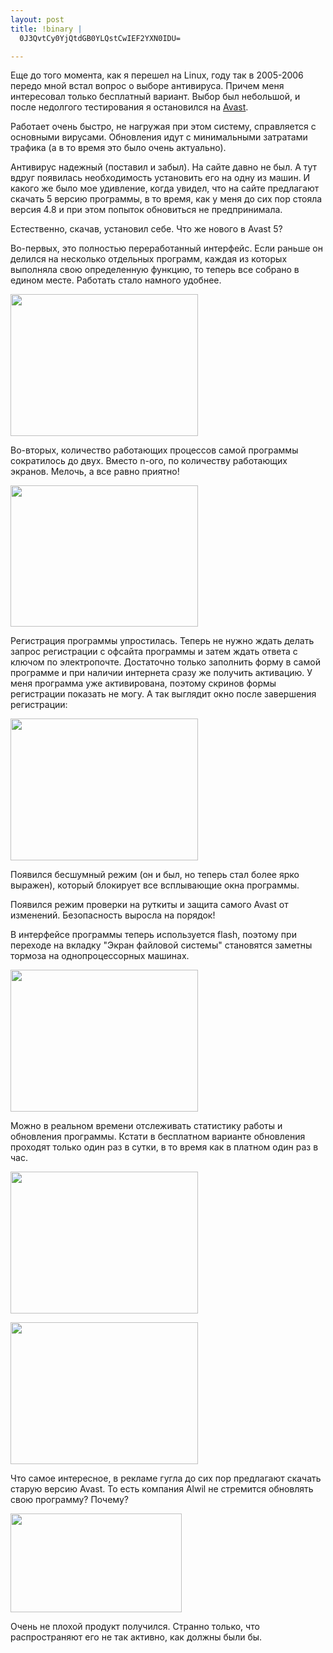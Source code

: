 ```yaml
--- 
layout: post
title: !binary |
  0J3QvtCy0YjQtdGB0YLQstCwIEF2YXN0IDU=

---
```

Еще до того момента, как я перешел на Linux, году так в 2005-2006 передо мной встал вопрос о выборе антивируса. Причем меня интересовал только бесплатный вариант. Выбор был небольшой, и после недолгого тестирования я остановился на <a href="http://www.avast.com/ru-ru/index" target="_blank">Avast</a>.

Работает очень быстро, не нагружая при этом систему, справляется с основными вирусами. Обновления идут с минимальными затратами трафика (а в то время это было очень актуально).

Антивирус надежный (поставил и забыл). На сайте давно не был. А тут вдруг появилась необходимость установить его на одну из машин. И какого же было мое удивление, когда увидел, что на сайте предлагают скачать 5 версию программы, в то время, как у меня до сих пор стояла версия 4.8 и при этом попыток обновиться не предпринимала.

<!--more-->Естественно, скачав, установил себе. Что же нового в Avast 5?

Во-первых, это полностью переработанный интерфейс. Если раньше он делился на несколько отдельных программ, каждая из которых выполняла свою определенную функцию, то теперь все собрано в едином месте. Работать стало намного удобнее.

<a href="http://static.juev.ru/2010/04/avast-options.png"><img class="aligncenter size-medium wp-image-998" title="avast-options" src="http://static.juev.ru/2010/04/avast-options-300x227.png" alt="" width="300" height="227" /></a>

Во-вторых, количество работающих процессов самой программы сократилось до двух. Вместо n-ого, по количеству работающих экранов. Мелочь, а все равно приятно!

<a href="http://static.juev.ru/2010/04/avast-scan.png"><img class="aligncenter size-medium wp-image-1001" title="avast-scan" src="http://static.juev.ru/2010/04/avast-scan-300x226.png" alt="" width="300" height="226" /></a>

Регистрация программы упростилась. Теперь не нужно ждать делать запрос регистрации с офсайта программы и затем ждать ответа с ключом по электропочте. Достаточно только заполнить форму в самой программе и при наличии интернета сразу же получить активацию. У меня программа уже активирована, поэтому скринов формы регистрации показать не могу. А так выглядит окно после завершения регистрации:

<a href="http://static.juev.ru/2010/04/avast-reg.png"><img class="aligncenter size-medium wp-image-999" title="avast-reg" src="http://static.juev.ru/2010/04/avast-reg-300x227.png" alt="" width="300" height="227" /></a>

Появился бесшумный режим (он и был, но теперь стал более ярко выражен), который блокирует все всплывающие окна программы.

Появился режим проверки на руткиты и защита самого Avast от изменений. Безопасность выросла на порядок!

В интерфейсе программы теперь используется flash, поэтому при переходе на вкладку "Экран файловой системы" становятся заметны тормоза на однопроцессорных машинах.

<a href="http://static.juev.ru/2010/04/avast-ekran.png"><img class="aligncenter size-medium wp-image-997" title="avast-ekran" src="http://static.juev.ru/2010/04/avast-ekran-300x227.png" alt="" width="300" height="227" /></a>

Можно в реальном времени отслеживать статистику работы и обновления программы. Кстати в бесплатном варианте обновления проходят только один раз в сутки, в то время как в платном один раз в час.

<a href="http://static.juev.ru/2010/04/avast-statistics.png"><img class="aligncenter size-medium wp-image-1002" title="avast-statistics" src="http://static.juev.ru/2010/04/avast-statistics-300x227.png" alt="" width="300" height="227" /></a>

<a href="http://static.juev.ru/2010/04/avast-update.png"><img class="aligncenter size-medium wp-image-1003" title="avast-update" src="http://static.juev.ru/2010/04/avast-update-300x227.png" alt="" width="300" height="227" /></a>

Что самое интересное, в рекламе гугла до сих пор предлагают скачать старую версию Avast. То есть компания Alwil не стремится обновлять свою программу? Почему?

<a href="http://static.juev.ru/2010/04/avast-reklama.png"><img class="aligncenter size-full wp-image-1000" title="avast-reklama" src="http://static.juev.ru/2010/04/avast-reklama.png" alt="" width="274" height="158" /></a>

Очень не плохой продукт получился. Странно только, что распространяют его не так активно, как должны были бы.
